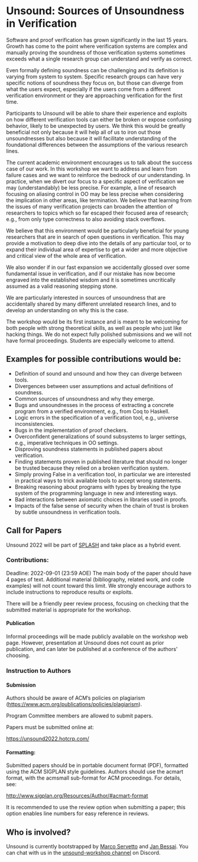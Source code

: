 # Unsound: Sources of Unsoundness in Verification

Software and proof verification has grown significantly in the last 15 years. Growth has come to the point where verification systems are complex and manually proving the soundness of those verification systems sometimes exceeds what a single research group can understand and verify as correct.

Even formally defining soundness can be challenging and its definition is varying from system to system. Specific research groups can have very specific notions of soundness they focus on, but those can diverge from what the users expect, especially if the users come from a different verification environment or they are approaching verification for the first time.

Participants to Unsound will be able to share their experience and exploits on how different verification tools can either be broken or expose confusing behavior, likely to be unexpected by users. We think this would be greatly beneficial not only because it will help all of us to iron out those unsoundnesses but also because it will facilitate understanding of the foundational differences between the assumptions of the various research lines.

The current academic environment encourages us to talk about the success case of our work. In this workshop we want to address and learn from failure cases and we want to reinforce the bedrock of our understanding. In practice, when we divert our focus to a specific aspect of verification we may (understandably) be less precise. For example, a line of research focusing on aliasing control in OO may be less precise when considering the implication in other areas, like termination. We believe that learning from the issues of many verification projects can broaden the attention of researchers to topics which so far escaped their focused area of research; e.g., from only type correctness to also avoiding stack overflows.

We believe that this environment would be particularly beneficial for young researchers that are in search of open questions in verification. This may provide a motivation to deep dive into the details of any particular tool, or to expand their individual area of expertise to get a wider and more objective and critical view of the whole area of verification.

We also wonder if in our fast expansion we accidentally glossed over some fundamental issue in verification, and if our mistake has now become engraved into the established wisdom and it is sometimes uncritically assumed as a valid reasoning stepping stone.

We are particularly interested in sources of unsoundness that are accidentally shared by many different unrelated research lines, and to develop an understanding on why this is the case.

The workshop would be its first instance and is meant to be welcoming for both people with strong theoretical skills, as well as people who just like hacking things. We do not expect fully polished submissions and we will not have formal proceedings. Students are especially welcome to attend.


## Examples for possible contributions would be:

* Definition of sound and unsound and how they can diverge between tools.
* Divergences between user assumptions and actual definitions of soundness.
* Common sources of unsoundness and why they emerge. 
* Bugs and unsoundnesses in the process of extracting a concrete program from a verified environment, e.g., from Coq to Haskell.
* Logic errors in the specification of a verification tool, e.g., universe inconsistencies.
* Bugs in the implementation of proof checkers.
* Overconfident generalizations of sound subsystems to larger settings, e.g., imperative techniques in OO settings.
* Disproving soundness statements in published papers about verification.
* Finding statements proven in published literature that should no longer be trusted because they relied on a broken verification system.
* Simply proving False in a verification tool, in particular we are interested in practical ways to trick available tools to accept wrong statements.
* Breaking reasoning about programs with types by breaking the type system of the programming language in new and interesting ways.
* Bad interactions between axiomatic choices in libraries used in proofs.
* Impacts of the false sense of security when the chain of trust is broken by subtle unsoundness in verification tools.


## Call for Papers

Unsound 2022 will be part of [SPLASH](https://2022.splashcon.org/) and take place as a hybrid event.

### Contributions:

Deadline: 2022-09-01 (23:59 AOE)
The main body of the paper should have 4 pages of text. Additional material (bibliography, related work, and code examples) will not count toward this limit.
We strongly encourage authors to include instructions to reproduce results or exploits.

There will be a friendly peer review process, focusing on checking that the submitted material is appropriate for the workshop.

#### Publication

Informal proceedings will be made publicly available on the workshop web page. However, presentation at Unsound does not count as prior publication, and can later be published at a conference of the authors' choosing.

### Instruction to Authors

#### Submission

Authors should be aware of ACM’s policies on plagiarism (https://www.acm.org/publications/policies/plagiarism).

Program Committee members are allowed to submit papers.

Papers must be submitted online at:

https://unsound2022.hotcrp.com/

#### Formatting:

Submitted papers should be in portable document format (PDF), formatted using the ACM SIGPLAN style guidelines. Authors should use the acmart format, with the acmsmall sub-format for ACM proceedings. For details, see:

http://www.sigplan.org/Resources/Author/#acmart-format

It is recommended to use the review option when submitting a paper; this option enables line numbers for easy reference in reviews.


## Who is involved?

Unsound is currently bootstrapped by [Marco Servetto](https://people.wgtn.ac.nz/marco.servetto/about) and [Jan Bessai](https://noprotocol.net/jan/).
You can chat with us in the [unsound-workshop channel](https://discord.gg/2RkFdC5Xu3) on Discord.

